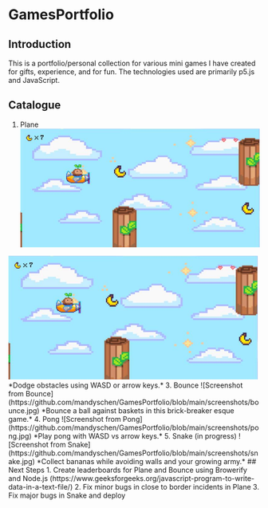 # GamesPortfolio
## Introduction
This is a portfolio/personal collection for various mini games I have created for gifts, experience, and for fun. The technologies used are primarily p5.js and JavaScript.
## Catalogue
1. Plane  
![Screenshot from Plane](https://github.com/mandyschen/GamesPortfolio/blob/main/screenshots/plane.jpg)
<img src="screenshots/plane.jpg" width="500" />
*Dodge obstacles using WASD or arrow keys.*
3. Bounce  
![Screenshot from Bounce](https://github.com/mandyschen/GamesPortfolio/blob/main/screenshots/bounce.jpg)  
*Bounce a ball against baskets in this brick-breaker esque game.*
4. Pong  
![Screenshot from Pong](https://github.com/mandyschen/GamesPortfolio/blob/main/screenshots/pong.jpg)  
*Play pong with WASD vs arrow keys.*
5. Snake (in progress)  
![Screenshot from Snake](https://github.com/mandyschen/GamesPortfolio/blob/main/screenshots/snake.jpg)   
*Collect bananas while avoiding walls and your growing army.*
## Next Steps
1. Create leaderboards for Plane and Bounce using Browerify and Node.js (https://www.geeksforgeeks.org/javascript-program-to-write-data-in-a-text-file/)
2. Fix minor bugs in close to border incidents in Plane
3. Fix major bugs in Snake and deploy
